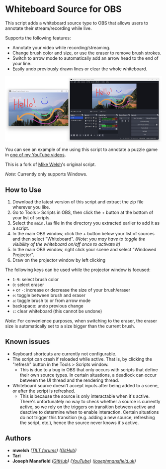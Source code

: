 # Whiteboard Source for OBS

This script adds a whiteboard source type to OBS that allows users to annotate their stream/recording while live.

Supports the following features:
- Annotate your video while recording/streaming.
- Change brush color and size, or use the eraser to remove brush strokes.
- Switch to arrow mode to automatically add an arrow head to the end of your line.
- Easily undo previously drawn lines or clear the whole whiteboard.

![A screenshot of the OBS Whiteboard script being used in OBS. There are two desktop windows side by side. The window on the right is OBS Studio configured to show the whiteboard on top of the scene. The window on the left is a projector window, on which the word "Hello!", a smiley face, and some arrows have been drawn in various colours and sizes.](obs-whiteboard-screenshot.jpg?raw=true)

You can see an example of me using this script to annotate a puzzle game in [one of my YouTube videos](https://youtu.be/2E8IpCd0v9c?si=7hIhhYy6b2JsacVv&t=127).

This is a fork of [Mike Welsh](https://github.com/Herschel/)'s original script.

*Note*: Currently only supports Windows.

## How to Use

1. Download the latest version of this script and extract the zip file wherever you like.
2. Go to Tools > Scripts in OBS, then click the + button at the bottom of your list of scripts.
3. Select the `main.lua` file in the directory you extracted earlier to add it as a script.
4. In the main OBS window, click the + button below your list of sources and then select "Whiteboard". *(Note: you may have to toggle the visibility of the whiteboard on/off once to activate it)*
5. In the main OBS window, right click your scene and select "Windowed Projector".
6. Draw on the projector window by left clicking

The following keys can be used while the projector window is focused:
- `1-9`: select brush color
- `0`: select eraser
- `+` or `-`: increase or decrease the size of your brush/eraser
- `e`: toggle between brush and eraser
- `a`: toggle brush to or from arrow mode
- backspace: undo previous change
- `c`: clear whiteboard (this cannot be undone)

*Note*: For convenience purposes, when switching to the eraser, the eraser size is automatically set to a size bigger than the current brush.

## Known issues

- Keyboard shortcuts are currently not configurable.
- The script can crash if reloaded while active. That is, by clicking the "refresh" button in the Tools > Scripts window.
  * This is due to a bug in OBS that only occurs with scripts that define their own source types. In certain situations, a deadlock can occur between the UI thread and the rendering thread.
- Whiteboard source doesn't accept inputs after being added to a scene, or after the script is refreshed.
  * This is because the source is only interactable when it's active. There's unfortunately no way to check whether a source is currently active, so we rely on the triggers on transition between active and deactive to determine when to enable interaction. Certain situations do not trigger this transition (e.g. adding a new source, refreshing the script, etc.), hence the source never knows it's active.


## Authors

- **mwelsh** *([TILT forums](http://tiltforums.com/u/mwelsh))* *([GitHub](https://github.com/Herschel/obs-whiteboard))*  
- **Tari**  
- **Joseph Mansfield** *([GitHub](https://github.com/sftrabbit))* *([YouTube](https://youtube.com/@JoePlaysPuzzleGames))* *([josephmansfield.uk](https://josephmansfield.uk))*

